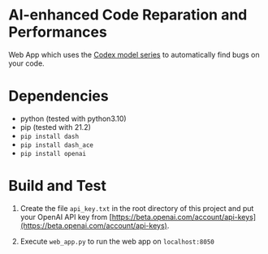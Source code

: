 # AI-enhanced Code Reparation and Performances 
Web App which uses the [Codex model series](https://beta.openai.com/docs/engines/codex-series-private-beta) 
to automatically find bugs on your code.

# Dependencies
- python (tested with python3.10)
- pip (tested with 21.2)
- `pip install dash`
- `pip install dash_ace`
- `pip install openai`

# Build and Test
1. Create the file `api_key.txt` in the root directory of this project and put your OpenAI API key from 
   [https://beta.openai.com/account/api-keys](https://beta.openai.com/account/api-keys).

2. Execute `web_app.py` to run the web app on `localhost:8050`